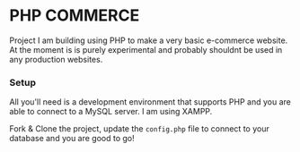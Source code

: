 # PHP COMMERCE
Project I am building using PHP to make a very basic e-commerce website. At the moment is is purely experimental and probably shouldnt be used in any production websites.

### Setup
All you'll need is a development environment that supports PHP and you are able to connect to a MySQL server. I am using XAMPP.

Fork & Clone the project, update the `config.php` file to connect to your database and you are good to go!